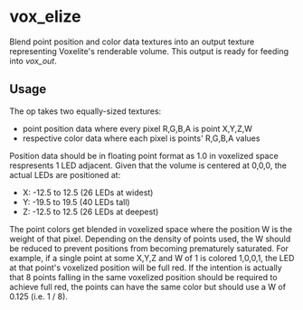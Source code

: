 # vox_elize

Blend point position and color data textures into an output texture representing Voxelite's renderable volume. This output is ready for feeding into _vox_out_.

## Usage

The op takes two equally-sized textures:

- point position data where every pixel R,G,B,A is point X,Y,Z,W
- respective color data where each pixel is points' R,G,B,A values

Position data should be in floating point format as 1.0 in voxelized space respresents 1 LED adjacent. Given that the volume is centered at 0,0,0, the actual LEDs are positioned at:

- X: -12.5 to 12.5 (26 LEDs at widest)
- Y: -19.5 to 19.5 (40 LEDs tall)
- Z: -12.5 to 12.5 (26 LEDs at deepest)

The point colors get blended in voxelized space where the position W is the weight of that pixel. Depending on the density of points used, the W should be reduced to prevent positions from becoming prematurely saturated. For example, if a single point at some X,Y,Z and W of 1 is colored 1,0,0,1, the LED at that point's voxelized position will be full red. If the intention is actually that 8 points falling in the same voxelized position should be required to achieve full red, the points can have the same color but should use a W of 0.125 (i.e. 1 / 8).

